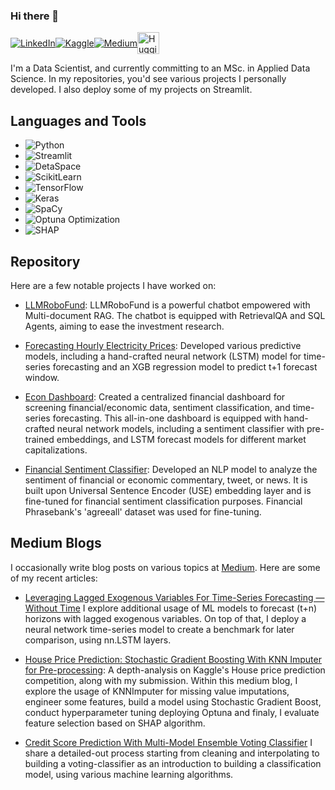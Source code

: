 ### Hi there 🤖

<div style="display: flex; align-items: center;">
  <a href="https://www.linkedin.com/in/tolga-şakar-575b86136"><img src="https://img.shields.io/badge/LinkedIn-0077B5?style=for-the-badge&logo=linkedin&logoColor=white" alt="LinkedIn"></a>
  <a href="https://www.kaggle.com/dfavenfre"><img src="https://img.shields.io/badge/Kaggle-20BEFF?style=for-the-badge&logo=Kaggle&logoColor=black" alt="Kaggle"></a>
  <a href="https://medium.com/@bauglir"><img src="https://img.shields.io/badge/Medium-12100E?style=for-the-badge&logo=medium&logoColor=white" alt="Medium"></a>
  <a href="https://huggingface.co/dfavenfre"><img height="35" src="https://huggingface.co/front/assets/huggingface_logo.svg" alt="Hugging Face"></a>
</div>

<p>I'm a Data Scientist, and currently committing to an MSc. in Applied Data Science. In my repositories, you'd see various projects I personally developed. I also deploy some of my projects on Streamlit.</p>

<h2>Languages and Tools</h2>

<ul>
  <li><img src="https://img.shields.io/badge/Python-3776AB?style=for-the-badge&logo=python&logoColor=white" alt="Python"></li>
  <li><img src="https://img.shields.io/badge/Streamlit-FF4B4B?style=for-the-badge&logo=streamlit&logoColor=white" alt="Streamlit"></li>
  <li><img src="https://img.shields.io/badge/DetaSpace-FF3E00?style=for-the-badge&logo=deta&logoColor=white" alt="DetaSpace"></li>
  <li><img src="https://img.shields.io/badge/Scikit--learn-F7931E?style=for-the-badge&logo=scikit-learn&logoColor=white" alt="ScikitLearn"></li>
  <li><img src="https://img.shields.io/badge/TensorFlow-FF6F00?style=for-the-badge&logo=tensorflow&logoColor=white" alt="TensorFlow"></li>
  <li><img src="https://img.shields.io/badge/Keras-FF0000?style=for-the-badge&logo=keras&logoColor=white" alt="Keras"></li>
  <li><img src="https://img.shields.io/badge/SpaCy-03A9F4?style=for-the-badge&logo=spaCy&logoColor=white" alt="SpaCy"></li>
  <li><img src="https://img.shields.io/badge/Optuna-FF0000?style=for-the-badge&logo=optuna&logoColor=white" alt="Optuna Optimization"></li>
  <li><img src="https://img.shields.io/badge/SHAP-3887FF?style=for-the-badge&logo=shap&logoColor=white" alt="SHAP"></li>
</ul>


## Repository

Here are a few notable projects I have worked on:
- [LLMRoboFund](https://github.com/dfavenfre/LLMRoboFund): LLMRoboFund is a powerful chatbot empowered with Multi-document RAG. The chatbot is equipped with RetrievalQA and SQL Agents, aiming to ease the investment research.

- [Forecasting Hourly Electricity Prices](https://github.com/dfavenfre/electricity-price-forecasting): Developed various predictive models, including a hand-crafted neural network (LSTM) model for time-series forecasting and an XGB regression model to predict t+1 forecast window.

- [Econ Dashboard](https://github.com/dfavenfre/Econ-Dashboard): Created a centralized financial dashboard for screening financial/economic data, sentiment classification, and time-series forecasting. This all-in-one dashboard is equipped with hand-crafted neural network
models, including a sentiment classifier with pre-trained embeddings, and LSTM forecast models for different market capitalizations.

- [Financial Sentiment Classifier](https://github.com/dfavenfre/financial-sentiment-classifier): Developed an NLP model to analyze the sentiment of financial or economic commentary, tweet, or news. It is built upon Universal Sentence Encoder (USE) embedding layer and is fine-tuned for financial sentiment classification purposes. Financial Phrasebank's 'agreeall' dataset was used for fine-tuning.


## Medium Blogs
I occasionally write blog posts on various topics at [Medium](https://medium.com/@bauglir). Here are some of my recent articles:

- [Leveraging Lagged Exogenous Variables For Time-Series Forecasting — Without Time](https://medium.com/@bauglir/leveraging-lagged-exogenous-variables-for-time-series-forecasting-without-time-472f14acb488)
  I explore additional usage of ML models to forecast (t+n) horizons with lagged exogenous variables. On top of that, I deploy a neural network time-series model to create a benchmark for later comparison, using nn.LSTM layers.

- [House Price Prediction: Stochastic Gradient Boosting With KNN Imputer for Pre-processing](https://medium.com/@bauglir/house-price-prediction-stochastic-gradient-boosting-w-knn-imputer-pre-processing-f3d1651caa00):
  A depth-analysis on Kaggle's House price prediction competition, along with my submission. Within this medium blog, I explore the usage of KNNImputer for missing value imputations, engineer some features, build a model using Stochastic Gradient Boost, conduct hyperparameter tuning deploying Optuna and finaly, I evaluate feature selection based on SHAP algorithm.
       
- [Credit Score Prediction With Multi-Model Ensemble Voting Classifier](https://medium.com/@bauglir/credit-score-prediction-with-multi-model-ensemble-voting-classifier-80-accuracy-b091f929ad40)
  I share a detailed-out process starting from cleaning and interpolating to building a voting-classifier as an introduction to building a classification model, using various machine learning algorithms.

